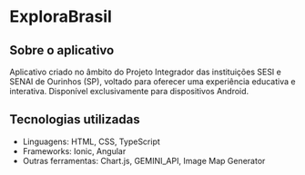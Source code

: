 # ExploraBrasil

## Sobre o aplicativo

Aplicativo criado no âmbito do Projeto Integrador das instituições SESI e SENAI de Ourinhos (SP), voltado para oferecer uma experiência educativa e interativa. Disponível exclusivamente para dispositivos Android.

## Tecnologias utilizadas

- Linguagens: HTML, CSS, TypeScript  
- Frameworks: Ionic, Angular  
- Outras ferramentas: Chart.js, GEMINI_API, Image Map Generator